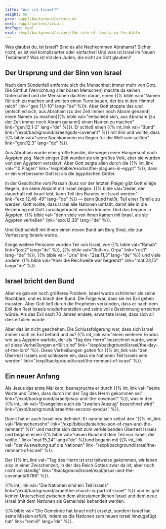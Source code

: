 ```yaml
---
title: "Wer ist Israel?"
weight: 50
prev: /appl/background/structure
next: /appl/content/vision
docType: appl
expl: /expl/background/israel/the-role-of-family-in-the-bible
---
```


Was glaubst du, ist Israel? Sind es alle Nachkommen Abrahams? Sicher nicht, es ist viel komplizierter oder einfacher! Und was ist Israel im Neuen Testament? Was ist mit den Juden, die nicht an Gott glauben?

## Der Ursprung und der Sinn von Israel

<a name="bfb6"></a>
Nach dem Sündenfall entfernte sich die Menschheit immer mehr von Gott. Die Sintflut (Vernichtung aller bösen Menschen) machte da keinen Unterschied und die Menschen dachten daran, einen {{% bible val="Namen für sich zu machen und wollten einen Turm bauen, der bis in den Himmel reich" link="gen:11,1-10" lang="de" %}}t. Aber Gott stoppte das und [entschied sich, aus Abraham (zu der Zeit immer noch Abram genannt) einen Namen zu machen]{{% bible val="entschied sich, aus Abraham (zu der Zeit immer noch Abram genannt) einen Namen zu machen" link="gen:12,1-2" lang="de" %}}). Er schloß einen {{% int_link val="Bund" link="/expl/background/israel/gods-covenant" %}} mit ihm und wollte, dass {{% bible val="seine Nachkommen ein Segen für die Welt sein sollten" link="gen:12,3" lang="de" %}}.

Aus Abraham wurde eine große Familie, die wegen einer Hungersnot nach Ägypten zog. Nach einiger Zeit wurden sie ein großes Volk, aber sie wurden von den Ägyptern versklavt. Aber Gott zeigte allen durch die {{% int_link val="10 Plagen" link="/expl/bible/exodus/the-plagues-in-egypt" %}}, dass er ein viel besserer Gott ist als die ägyptischen Götter.

In der Geschichte vom Passah (kurz vor der letzten Plage) gibt Gott einige Regeln, die seine Absicht mit Israel zeigen. {{% bible val="Jeder, der dauerhaft mit Israel lebt, kann Teil des Bundes mit Israel werden" link="exo:12,48-49" lang="de" %}} — denn Bund heißt, Teil einer Familie zu werden. Gott wollte, dass Israel alle Nationen umfaßt, damit alle in die Beziehung mit Gott zurückgebracht werden können. Und das begann in Ägypten, {{% bible val="denn viele von ihnen kamen mit Israel, als sie Ägypten verließen" link="exo:12,38" lang="de" %}}.

Und Gott schloß mit ihnen einen neuen Bund am Berg Sinai, der zur Verfassung Israels wurde.

Einige weitere Personen wurden Teil von Israel, wie {{% bible val="Rahab" link="jos:2" lang="de" %}}, {{% bible val="Ruth vs. Orpa" link="rut:1" lang="de" %}}, {{% bible val="Uria" link="2sa:11,3" lang="de" %}} und viele andere. {{% bible val="Aber die Reichweite war begrenzt" link="mat:23,15" lang="de" %}}.

## Israel bricht den Bund

<a name="6581"></a>
Aber es gab ein noch größeres Problem. Israel wurde schlimmer als seine Nachbarn, und es brach den Bund. Die Folge war, dass sie ins Exil gehen mussten. Aber Gott ließ durch die Propheten verkünden, dass er nach dem Exil den Rest Israels wiederherstellen und seine volle Bestimmung erreichen würde. Als das Exil nach 70 Jahren endete, erwartete Israel, dass sich all dies erfüllen würde.

Aber das ist nicht geschehen. Die Schlussfolgerung war, dass sich Israel immer noch im Exil befand und auf {{% int_link val="einen weiteren Exodus wie aus Ägypten wartete, der als “Tag des Herrn” bezeichnet wurde, wenn all diese Verheißungen erfüllt sind" link="/expl/background/israel/the-day-of-the-lord" %}}. Diese Verheißungen galten für {{% int_link val="den Überrest Israels und schlossen ein, dass die Nationen Teil Israels sein werden" link="/expl/background/israel/the-remnant-of-israel" %}}.

## Ein neuer Anfang

<a name="12dc"></a>
Als Jesus das erste Mal kam, beanspruchte er durch {{% int_link val="seine Worte und Taten, dass durch ihn der Tag des Herrn gekommen sei" link="/expl/background/israel/jesus-and-the-covenant" %}}, was in den {{% int_link val="Evangelien auch als “zweiten Auszug” bezeichnet wird" link="/expl/background/israel/the-second-exodus" %}}.

Damit hat er auch Israel neu definiert. Er nannte sich selbst den “{{% int_link val="Menschensohn" link="/expl/bible/daniel/the-son-of-man-and-the-remnant" %}}” und machte sich damit zum verbleibenden Überrest Israels und begann einen {{% bible val="neuen Bund mit dem Teil von Israel, der wollte " link="mat:15,24" lang="de" %}}und begann mit {{% int_link val="der Ausweitung auf die Nationen" link="/expl/background/israel/the-remnant-of-israel" %}}.

Der {{% int_link val="Tag des Herrn ist erst teilweise gekommen, wir leben also in einer Zwischenzeit, in der das Reich Gottes zwar da ist, aber noch nicht vollständig" link="/background/israel/expl/jesus-and-the-covenant#5788" %}}.

{{% int_link val="Die Nationen sind ein Teil Israels" link="/expl/background/israel/the-church-is-part-of-israel" %}} und es gibt keinen Unterschied zwischen dem alttestamentlichen Israel und dem neue Israel (mit dem Nationen als Gemeinde) behandelt werden.

{{% bible val="Die Gemeinde hat Israel nicht ersetzt, sondern Israel hat seine Mission erfüllt, indem es die Nationen zum neuen Israel hinzugefügt hat" link="rom:9" lang="de" %}}.

